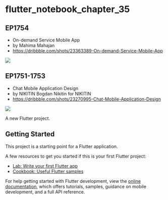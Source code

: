 # flutter_notebook_chapter_35

## EP1754

- On-demand Service Mobile App
- by Mahima Mahajan
- https://dribbble.com/shots/23363389-On-demand-Service-Mobile-App

<img src="https://cdn.dribbble.com/userupload/12253983/file/original-d63ac3ba88ae7c9614e03dddb5d54739.jpg?resize=1600x1200"/>

## EP1751-1753

- Chat Mobile Application Design
- by NIKITIN Bogdan Nikitin for NIKITIN
- https://dribbble.com/shots/23270995-Chat-Mobile-Application-Design

<img src="https://cdn.dribbble.com/userupload/11997032/file/original-3bc8b0f2bda851f8448bb09a2bdc0d2a.png?resize=1600x1200"/>


A new Flutter project.

## Getting Started

This project is a starting point for a Flutter application.

A few resources to get you started if this is your first Flutter project:

- [Lab: Write your first Flutter app](https://docs.flutter.dev/get-started/codelab)
- [Cookbook: Useful Flutter samples](https://docs.flutter.dev/cookbook)

For help getting started with Flutter development, view the
[online documentation](https://docs.flutter.dev/), which offers tutorials,
samples, guidance on mobile development, and a full API reference.
